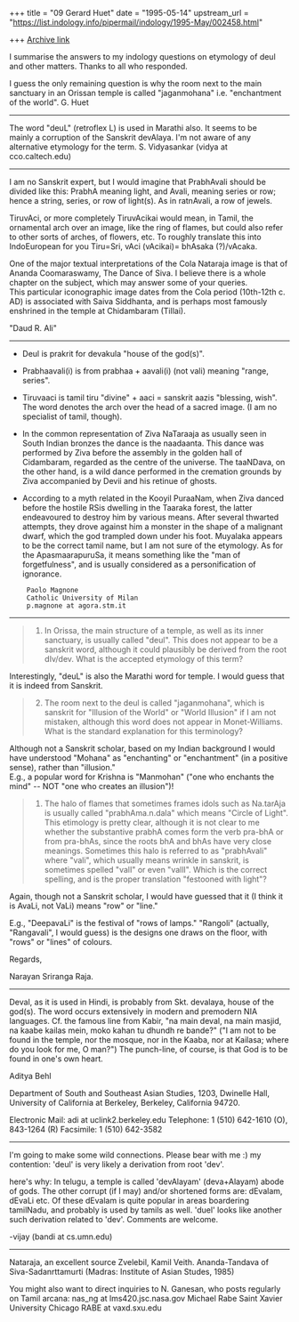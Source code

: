 +++
title = "09 Gerard Huet"
date = "1995-05-14"
upstream_url = "https://list.indology.info/pipermail/indology/1995-May/002458.html"

+++
[Archive link](https://list.indology.info/pipermail/indology/1995-May/002458.html)

I summarise the answers to my indology questions on etymology of deul and
other matters. Thanks to all who responded.

I guess the only remaining question is why the room next to the
main sanctuary in an Orissan temple is called "jaganmohana" i.e.
"enchantment of the world".
G. Huet

___________________

The word "deuL" (retroflex L) is used in Marathi also. It seems to be  
mainly a corruption of the Sanskrit devAlaya. I'm not aware of any  
alternative etymology for the term. 
S. Vidyasankar (vidya at cco.caltech.edu)
___________________

I am no Sanskrit expert, but I would imagine that  PrabhAvali should be 
divided like this: PrabhA meaning light, and Avali, meaning series or 
row; hence a string, series, or row of light(s).  As in ratnAvali, a row 
of jewels.

TiruvAci, or more completely TiruvAcikai would mean, in Tamil, the 
ornamental arch over an image, like the ring of flames, but could also 
refer to other sorts of arches, of flowers, etc.  To roughly translate 
this into IndoEuropean for  you Tiru=Sri, vAci (vAcikai)= bhAsaka (?)/vAcaka.

One of the major textual interpretations of the Cola Nataraja image is 
that of Ananda Coomaraswamy, The Dance of Siva.  I believe there is a 
whole chapter on the subject, which may answer some of your queries.  
This particular iconographic image dates from the Cola period (10th-12th 
c. AD) is associated with Saiva Siddhanta, and is perhaps most famously 
enshrined in the temple at Chidambaram (Tillai).  

"Daud R. Ali" <daudali at uclink3.berkeley.edu>
___________________

- Deul is prakrit for devakula "house of the god(s)".

- Prabhaavali(i) is from prabhaa + aavali(i) (not vali) meaning
  "range, series".

- Tiruvaaci is tamil tiru "divine" + aaci = sanskrit aazis "blessing,
  wish". The word denotes the arch over the head of a sacred image. (I
  am no specialist of tamil, though).

- In the common representation of Ziva NaTaraaja as usually seen in
  South Indian bronzes the dance is the naadaanta. This dance was
  performed by Ziva before the assembly in the golden hall of
  Cidambaram, regarded as the centre of the universe. The taaNDava, on
  the other hand, is a wild dance performed in the cremation grounds by
  Ziva accompanied by Devii and his retinue of ghosts.

- According to a myth related in the Kooyil PuraaNam, when Ziva danced
  before the hostile RSis dwelling in the Taaraka forest, the latter
  endeavoured to destroy him by various means. After several thwarted
  attempts, they drove against him a monster in the shape of a malignant
  dwarf, which the god trampled down under his foot.  Muyalaka appears
  to be the correct tamil name, but I am not sure of the etymology. As
  for the ApasmaarapuruSa, it means something like the "man of
  forgetfulness", and is usually considered as a personification of
  ignorance.

       Paolo Magnone
       Catholic University of Milan
       p.magnone at agora.stm.it
_________________________________

> 1. In Orissa, the main structure of a temple, as well as its inner
> sanctuary, is usually called "deul". This does not appear to be a sanskrit
> word, although it could plausibly be derived from the root dIv/dev.
> What is the accepted etymology of this term?

Interestingly, "deuL" is also the Marathi
word for temple.  I would guess that it is
indeed from Sanskrit.

> 2. The room next to the deul is called "jaganmohana", which is sanskrit
> for "Illusion of the World" or "World Illusion" if I am not mistaken, although
> this word does not appear in Monet-Williams. What is the standard explanation
> for this terminology?

Although not a Sanskrit scholar, based on
my Indian background I would have understood 
"Mohana" as "enchanting" or "enchantment"
(in a positive sense), rather than "illusion."  
E.g., a popular word for Krishna is "Manmohan" 
("one who enchants the mind" -- NOT "one who creates 
an illusion")!

> 1. The halo of flames that sometimes frames idols such as Na.tarAja is
> usually called "prabhAma.n.dala" which means "Circle of Light". This
> etimology is pretty clear, although it is not clear to me whether the
> substantive prabhA comes form the verb pra-bhA or from pra-bhAs, since
> the roots bhA and bhAs have very close meanings.
> Sometimes this halo is referred to as "prabhAvali" where "vali", which
> usually means wrinkle in sanskrit, is sometimes spelled "valI" or even
> "vallI". Which is the correct spelling, and is the proper translation
> "festooned with light"?

Again, though not a Sanskrit scholar, I
would have guessed that it (I think it is
AvaLi, not VaLi) means "row" or "line."  

E.g., "DeepavaLi" is the
festival of "rows of lamps."  "Rangoli"
(actually, "Rangavali", I would guess)
is the designs one draws on the floor, 
with "rows" or "lines" of colours.

Regards,

Narayan Sriranga Raja. <raja at galileo.IFA.Hawaii.Edu>

______________________________________

Deval, as it is used in Hindi, is probably from Skt. devalaya, house of the
god(s). The word occurs extensively in modern and premodern NIA languages.
Cf. the famous line from Kabir, "na main deval, na main masjid, na kaabe
kailas mein, moko kahan tu dhundh re bande?" ("I am not to be found in the
temple, nor the mosque, nor in the Kaaba, nor at Kailasa; where do you look
for me, O man?") The punch-line, of course, is that God is to be found in
one's own heart.

Aditya Behl

Department of South and Southeast Asian Studies,
1203, Dwinelle Hall,
University of California at Berkeley,
Berkeley, California 94720.

Electronic Mail: adi at uclink2.berkeley.edu
Telephone: 1 (510) 642-1610 (O), 843-1264 (R) 
Facsimile: 1 (510) 642-3582
________________________

I'm going to make some wild connections. Please bear with me :)
my contention: 'deul' is very likely a derivation from root 'dev'.

here's why:
	In telugu, a temple is called 'devAlayam' (deva+Alayam) abode of gods.
The other corrupt (if I may) and/or shortened forms are:
	dEvalam, dEvaLi etc. Of these dEvalam is quite popular in areas 
boardering tamilNadu, and probably is used by tamils as well.
	'duel' looks like another such derivation related to 'dev'.
Comments are welcome.

-vijay (bandi at cs.umn.edu)
______________________

Nataraja, an excellent source
Zvelebil, Kamil Veith. Ananda-Tandava of Siva-Sadanrttamurti (Madras: Institute
of Asian Studes, 1985)

You might also want to direct inquiries to N. Ganesan, who posts regularly on
Tamil arcana:  nas_ng at lms420.jsc.nasa.gov
Michael Rabe
Saint Xavier University
Chicago
RABE at vaxd.sxu.edu






